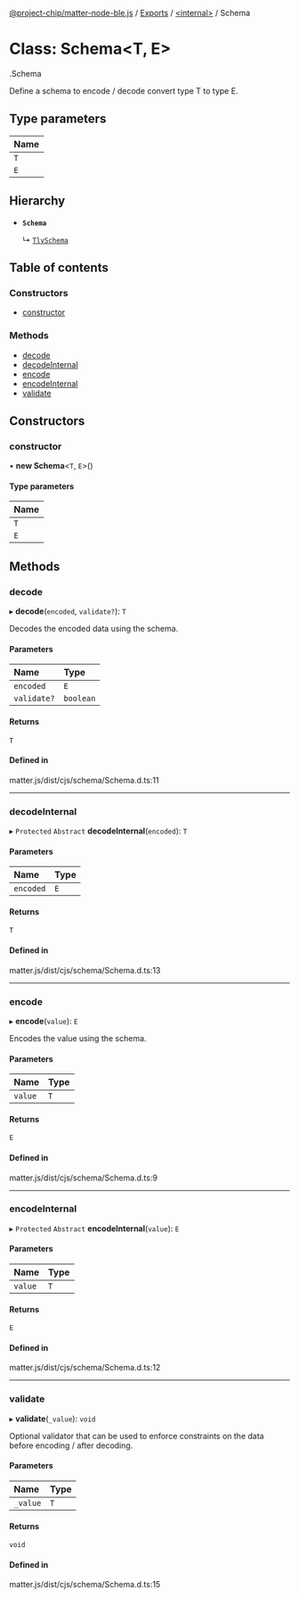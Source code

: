 [@project-chip/matter-node-ble.js](../README.md) / [Exports](../modules.md) / [<internal\>](../modules/internal_.md) / Schema

# Class: Schema<T, E\>

[<internal>](../modules/internal_.md).Schema

Define a schema to encode / decode convert type T to type E.

## Type parameters

| Name |
| :------ |
| `T` |
| `E` |

## Hierarchy

- **`Schema`**

  ↳ [`TlvSchema`](internal_.TlvSchema.md)

## Table of contents

### Constructors

- [constructor](internal_.Schema.md#constructor)

### Methods

- [decode](internal_.Schema.md#decode)
- [decodeInternal](internal_.Schema.md#decodeinternal)
- [encode](internal_.Schema.md#encode)
- [encodeInternal](internal_.Schema.md#encodeinternal)
- [validate](internal_.Schema.md#validate)

## Constructors

### constructor

• **new Schema**<`T`, `E`\>()

#### Type parameters

| Name |
| :------ |
| `T` |
| `E` |

## Methods

### decode

▸ **decode**(`encoded`, `validate?`): `T`

Decodes the encoded data using the schema.

#### Parameters

| Name | Type |
| :------ | :------ |
| `encoded` | `E` |
| `validate?` | `boolean` |

#### Returns

`T`

#### Defined in

matter.js/dist/cjs/schema/Schema.d.ts:11

___

### decodeInternal

▸ `Protected` `Abstract` **decodeInternal**(`encoded`): `T`

#### Parameters

| Name | Type |
| :------ | :------ |
| `encoded` | `E` |

#### Returns

`T`

#### Defined in

matter.js/dist/cjs/schema/Schema.d.ts:13

___

### encode

▸ **encode**(`value`): `E`

Encodes the value using the schema.

#### Parameters

| Name | Type |
| :------ | :------ |
| `value` | `T` |

#### Returns

`E`

#### Defined in

matter.js/dist/cjs/schema/Schema.d.ts:9

___

### encodeInternal

▸ `Protected` `Abstract` **encodeInternal**(`value`): `E`

#### Parameters

| Name | Type |
| :------ | :------ |
| `value` | `T` |

#### Returns

`E`

#### Defined in

matter.js/dist/cjs/schema/Schema.d.ts:12

___

### validate

▸ **validate**(`_value`): `void`

Optional validator that can be used to enforce constraints on the data before encoding / after decoding.

#### Parameters

| Name | Type |
| :------ | :------ |
| `_value` | `T` |

#### Returns

`void`

#### Defined in

matter.js/dist/cjs/schema/Schema.d.ts:15
